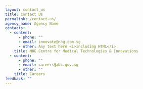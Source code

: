 ```yaml
---
layout: contact_us
title: Contact Us
permalink: /contact-us/
agency_name: Agency Name
contacts:
  - content:
      - phone: ""
      - email: innovate@nhg.com.sg
      - other: Any text here <i>including HTML</i>
    title: NHG Centre for Medical Technologies & Innovations
  - content:
      - phone: ""
      - email: careers@abc.gov.sg
      - other: ""
    title: Careers
feedback: ""
---
```

